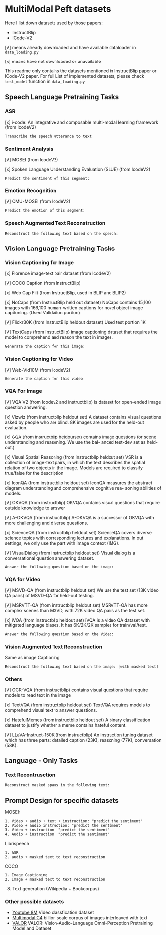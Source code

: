 # MultiModal Peft datasets
Here I list down datasets used by those papers:
- InstructBlip
- ICode-V2

[√] means already downloaded and have available dataloader in `data_loading.py`

[x] means have not downloaded or unavailable

This readme only contains the datasets mentioned in InstructBlip paper or ICode-V2 paper. For full List of implemented datasets, please check `test_model` function in `data_loading.py` 

## Speech Language Pretraining Tasks

### ASR
[x] i-code: An integrative and composable multi-modal learning framework (from IcodeV2)
```
Transcribe the speech utterance to text
```
### Sentiment Analysis
[√] MOSEI (from IcodeV2)

[x] Spoken Language Understanding Evaluation (SLUE) (from IcodeV2)
```
Predict the sentiment of this segment:
```
### Emotion Recognition
[√] CMU-MOSEI (from IcodeV2)
```
Predict the emotion of this segment:
```
### Speech Augmented Text Reconstruction
```
Reconstruct the following text based on the speech:
```



## Vision Language Pretraining Tasks

### Vision Captioning for Image
[x] Florence image-text pair dataset (from IcodeV2)

[√] COCO Caption (from InstructBlip)

[x] Web Cap Filt (from InstructBlip, used in BLIP and BLIP2)

[x] NoCaps (from InstructBlip held out dataset) NoCaps contains 15,100 images with 166,100 human-written captions for novel object image captioning. (Used Validation portion)

[√] Flickr30K (from InstructBlip heldout dataset)  Used test portion 1K

[√] TextCaps (from InstructBlip) image captioning dataset that requires the model to comprehend and reason the text in images.
```
Generate the caption for this image:
```

### Vision Captioning for Video
[√] Web-Vid10M (from IcodeV2)
```
Generate the caption for this video
```

### VQA For Image
[√] VQA V2 (from Icodev2 and instructblip) is dataset for open-ended image question answering.

[x] Vizwiz (from instructblip heldout set) A dataset contains visual questions asked by people who are blind. 8K images are used for the held-out evaluation.

[x] GQA (from instructblip heldoutset) contains image questions for scene understanding and reasoning. We use the bal- anced test-dev set as held-out.)

[x] Visual Spatial Reasoning (from instructblip heldout set) VSR is a collection of image-text pairs, in which the text describes the spatial relation of two objects in the image. Models are required to classify true/false for the description

[x] IconQA (from instructblip heldout set) IconQA measures the abstract diagram understanding and comprehensive cognitive rea- soning abilities of models.

[√] OKVQA (from instructblip) OKVQA contains visual questions that require outside knowledge to answer

[√] A-OKVQA (from instructblip) A-OKVQA is a successor of OKVQA with more challenging and diverse questions.

[x] ScienceQA (from instructblip heldout set) ScienceQA covers diverse science topics with corresponding lectures and explanations. In out settings, we only use the part with image context (IMG).

[√] VisualDialog (from instructblip heldout set) Visual dialog is a conversational question answering dataset.


```
Answer the following question based on the image:
```

### VQA for Video
[√] MSVD-QA (from instructblip heldout set) We use the test set (13K video QA pairs) of MSVD-QA for held-out testing.

[√] MSRVTT-QA (from instructblip heldout set) MSRVTT-QA has more complex scenes than MSVD, with 72K video QA pairs as the test set.

[x] iVQA (from instructblip heldout set) iVQA is a video QA dataset with mitigated language biases. It has 6K/2K/2K samples for train/val/test.
```
Answer the following question based on the Video:
```

### Vision Augmented Text Reconstruction
Same as image Captioning
```
Reconstruct the following text based on the image: [with masked text]
```

### Others
[√] OCR-VQA (from instructblip) contains visual questions that require models to read text in the image

[x] TextVQA (from instructblip heldout set) TextVQA requires models to comprehend visual text to answer questions.

[x] HatefulMemes (from instructblip heldout set) A binary classification dataset to justify whether a meme contains hateful content.

[√] LLaVA-Instruct-150K (from instructblip) An instruction tuning dataset which has three parts: detailed caption (23K), reasoning (77K), conversation (58K).


## Language - Only Tasks

### Text Recontrusction
```
Reconstruct masked spans in the following text:
```

## Prompt Design for specific datasets

MOSEI:
```
1. Video + audio + text + instruction: "predict the sentiment" 
2. Video + audio instruction: "predict the sentiment"
3. Video + instruction: "predict the sentiment"
4. Audio + instruction: "predict the sentiment"
```

Librispeech
```
1. ASR
2. audio + masked text to text reconstruction
```

COCO
```
1. Image Captioning
2. Image + masked text to text reconstruction
```


8. Text generation (Wikipedia + Bookcorpus)

### Other possible datasets
- [Youtube 8M](https://research.google.com/youtube8m/) Video classfication dataset
- [Multimodal C4](https://github.com/allenai/mmc4) billion scale corpus of images interleaved with text
- [VALOR](https://github.com/TXH-mercury/VALOR) VALOR: Vision-Audio-Language Omni-Perception Pretraining Model and Dataset
